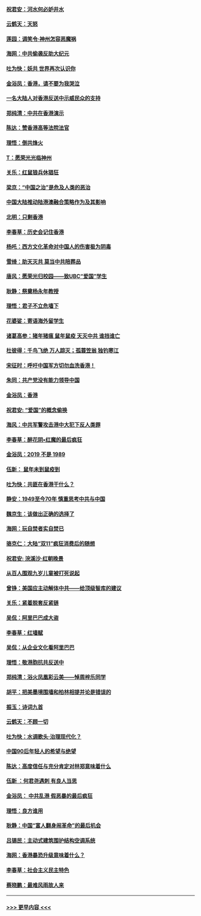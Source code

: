 #### [祝君安：河水何必妒井水](../pages/nsc993/n11675746.md?t=11231533) 
#### [云鹤天：天怒](../pages/nsc993/n11675718.md?t=11231533) 
#### [莲园：调笑令‧神州怎容恶魔祸](../pages/nsc993/n11675648.md?t=11231533) 
#### [海网：中共偷袭反助大纪元](../pages/nsc993/n11673515.md?t=11231533) 
#### [吐为快：妖共 世界再次认识你](../pages/nsc993/n11673506.md?t=11231533) 
#### [金浴凤：香港，请不要为我哭泣](../pages/nsc993/n11673248.md?t=11231533) 
#### [一名大陆人对香港反送中示威民众的支持](../pages/nsc993/n11672615.md?t=11231533) 
#### [郑纯清：中共在香港演示](../pages/nsc993/n11670539.md?t=11231533) 
#### [陈达：赞香港高等法院法官](../pages/nsc993/n11669542.md?t=11231533) 
#### [理悟：倒共烽火](../pages/nsc993/n11668844.md?t=11231533) 
#### [T：愿荣光光临神州](../pages/nsc993/n11668421.md?t=11231533) 
#### [关乐：红鼠狼兵休猖狂](../pages/nsc993/n11668378.md?t=11231533) 
#### [梁京：“中国之治”是危及人类的恶治](../pages/nsc993/n11668328.md?t=11231533) 
#### [中国大陆推动陆港澳融合策略作为及其影响](../pages/nsc993/n11668157.md?t=11231533) 
#### [北明：只剩香港](../pages/nsc993/n11668002.md?t=11231533) 
#### [李春草：历史会记住香港](../pages/nsc993/n11667927.md?t=11231533) 
#### [杨吒：西方文化革命对中国人的伤害极为阴毒](../pages/nsc993/n11664521.md?t=11231533) 
#### [雪绮：助天灭共 莫当中共陪葬品](../pages/nsc993/n11662650.md?t=11231533) 
#### [唐风：愿荣光归校园——致UBC“爱国”学生](../pages/nsc993/n11662194.md?t=11231533) 
#### [耿静：祭奠杨永年教授](../pages/nsc993/n11662514.md?t=11231533) 
#### [理悟：君子不立危墙下](../pages/nsc993/n11662172.md?t=11231533) 
#### [花婆娑：寄语海外留学生](../pages/nsc993/n11662121.md?t=11231533) 
#### [诸葛高参：猪年猪瘟 鼠年鼠疫 天灭中共 谁挡谁亡](../pages/nsc993/n11661980.md?t=11231533) 
#### [杜彼得：千鸟飞绝 万人踪灭；孤蓑笠翁 独钓寒江](../pages/nsc993/n11661170.md?t=11231533) 
#### [宋征时：呼吁中国军方切勿血洗香港！](../pages/nsc993/n11415318.md?t=11231533) 
#### [朱同：共产党没有能力领导中国](../pages/nsc993/n11660421.md?t=11231533) 
#### [金浴凤：香港](../pages/nsc993/n11660419.md?t=11231533) 
#### [祝君安: “爱国”的概念偷换](../pages/nsc993/n11659706.md?t=11231533) 
#### [海风：中共军警攻击港中大犯下反人类罪](../pages/nsc993/n11659632.md?t=11231533) 
#### [李春草：醉花阴•红魔的最后疯狂](../pages/nsc993/n11659287.md?t=11231533) 
#### [金浴凤：2019 不是 1989](../pages/nsc993/n11657663.md?t=11231533) 
#### [伍新： 鼠年未到鼠疫到](../pages/nsc993/n11655098.md?t=11231533) 
#### [吐为快：共匪在香港干什么？](../pages/nsc993/n11654891.md?t=11231533) 
#### [静安：1949至今70年 慎重思考中共与中国](../pages/nsc993/n11651244.md?t=11231533) 
#### [魏京生：该做出正确的选择了](../pages/nsc993/n11653084.md?t=11231533) 
#### [海网：玩自焚者实自焚已](../pages/nsc993/n11652423.md?t=11231533) 
#### [骆克仁：大陆“双11”疯狂消费后的随想](../pages/nsc993/n11652305.md?t=11231533) 
#### [祝君安: 浣溪沙·红朝晚景](../pages/nsc993/n11652258.md?t=11231533) 
#### [从百人围观九岁儿童被打死说起](../pages/nsc993/n11651030.md?t=11231533) 
#### [曾铮：美国应主动解体中共——给顶级智库的建议](../pages/nsc993/n11649888.md?t=11231533) 
#### [关乐：紧着脱套反紧链](../pages/nsc993/n11649069.md?t=11231533) 
#### [吴侃：阿里巴巴成大盗](../pages/nsc993/n11645523.md?t=11231533) 
#### [李春草：红墙赋](../pages/nsc993/n11646389.md?t=11231533) 
#### [吴侃：从企业文化看阿里巴巴](../pages/nsc993/n11645476.md?t=11231533) 
#### [理悟：敬港胞抗共反送中](../pages/nsc993/n11645466.md?t=11231533) 
#### [郑纯清：浴火凤凰彩云美——悼周梓乐同学](../pages/nsc993/n11645155.md?t=11231533) 
#### [胡平：把美墨境围墙和柏林相提并论是错误的](../pages/nsc993/n11645134.md?t=11231533) 
#### [振玉：诗词九首](../pages/nsc993/n11644081.md?t=11231533) 
#### [云鹤天：不顾一切](../pages/nsc993/n11643508.md?t=11231533) 
#### [吐为快：水调歌头·治理现代化？](../pages/nsc993/n11643485.md?t=11231533) 
#### [中国90后年轻人的希望与绝望](../pages/nsc993/n11642317.md?t=11231533) 
#### [陈达：高度信任与充分肯定对林郑意味着什么](../pages/nsc993/n11641441.md?t=11231533) 
#### [伍新 ：何君尧遇刺 有良人当思](../pages/nsc993/n11641503.md?t=11231533) 
#### [金浴凤： 中共乱港  假恶暴的最后疯狂](../pages/nsc993/n11641495.md?t=11231533) 
#### [理悟：良方谁用](../pages/nsc993/n11641463.md?t=11231533) 
#### [耿静：中国“富人翻身闹革命”的最后机会](../pages/nsc993/n11640655.md?t=11231533) 
#### [吕锡民：主动式建筑围护结构空调系统](../pages/nsc993/n11640168.md?t=11231533) 
#### [海网：香港暴恐升级意味着什么？](../pages/nsc993/n11635904.md?t=11231533) 
#### [李春草：社会主义民主特色](../pages/nsc993/n11634657.md?t=11231533) 
#### [蔡晓鹏：最难风雨故人来](../pages/nsc993/n11633145.md?t=11231533) 

----
#### [ >>> 更早内容 <<< ](../indexes/nsc993-earlier.md)
